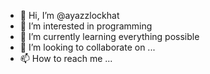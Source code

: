 - 👋 Hi, I’m @ayazzlockhat
- 👀 I’m interested in programming
- 🌱 I’m currently learning everything possible
- 💞️ I’m looking to collaborate on ...
- 📫 How to reach me ...

<!---
ayazzlockhat/ayazzlockhat is a ✨ special ✨ repository because its `README.md` (this file) appears on your GitHub profile.
You can click the Preview link to take a look at your changes.
--->
